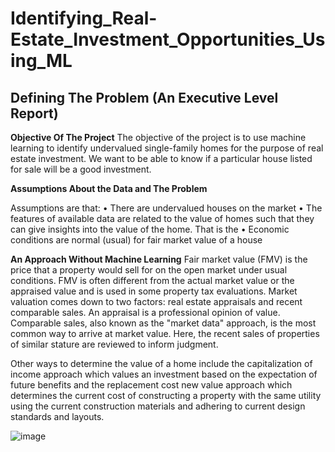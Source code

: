 # Identifying_Real-Estate_Investment_Opportunities_Using_ML

## Defining The Problem (An Executive Level Report) 

**Objective Of The Project**
The objective of the project is to use machine learning to identify undervalued single-family homes for the purpose of real estate investment. We want to be able to know if a particular house listed for sale will be a good investment.

**Assumptions About the Data and The Problem**

Assumptions are that:
•	There are undervalued houses on the market
•	The features of available data are related to the value of homes such that they can give insights into the value of the home. That is the 
•	Economic conditions are normal (usual) for fair market value of a house

**An Approach Without Machine Learning**
Fair market value (FMV) is the price that a property would sell for on the open market under usual conditions. FMV is often different from the actual market value or the appraised value and is used in some property tax evaluations. Market valuation comes down to two factors: real estate appraisals and recent comparable sales. 
An appraisal is a professional opinion of value. Comparable sales, also known as the "market data" approach, is the most common way to arrive at market value. Here, the recent sales of properties of similar stature are reviewed to inform judgment. 

Other ways to determine the value of a home include the capitalization of income approach which values an investment based on the expectation of future benefits and the replacement cost new value approach which determines the current cost of constructing a property with the same utility using the current construction materials and adhering to current design standards and layouts.

![image](https://github.com/abdulib/Identifying_Real-Estate_Investment_Opportunities_Using_ML/assets/43817084/faaad3a4-1935-453f-ae99-974ff5ffd896)
